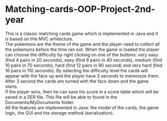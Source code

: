 # Matching-cards-OOP-Project-2nd-year

This is a classic matching cards game which is implemented in Java and it is based on tHe MVC arhitecture. <br/>
The pokemons are the theme of the game and the player need to collect all the pokemons before the time ran out. When the game is loaded the player can choose the difficulty by right clicking on one of the buttons: very easy (find 4 pairs in 20 seconds), easy (find 8 pairs in 40 seconds), medium (find 10 pairs in 70 seconds), hard (find 12 pairs in 90 second) and very hard (find 16 pairs in 110 seconds). By selecting the difficulty level the cards will appear with the face up and the player have 3 seconds to memoreze them. After 3 second the cards are turned with the face down and the game starts. <br/>
If the player wins, then he can save his score in a score table which will be saved in a SER file. This file will be able to found in the Documents/MyDocuments folder. <br/>
All the features are implemented in Java: the model of the cards, the game logic, the GUI and the storage method (serialization).

